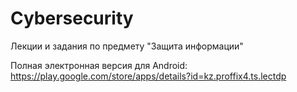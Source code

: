 # Cybersecurity
Лекции и задания по предмету "Защита информации"

Полная электронная версия для Android: https://play.google.com/store/apps/details?id=kz.proffix4.ts.lectdp

